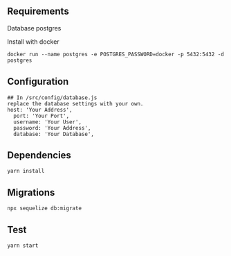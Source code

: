 
## Requirements

Database postgres

Install with docker

```shell
docker run --name postgres -e POSTGRES_PASSWORD=docker -p 5432:5432 -d
postgres
```

## Configuration

```shell
## In /src/config/database.js 
replace the database settings with your own.
host: 'Your Address',
  port: 'Your Port',
  username: 'Your User',
  password: 'Your Address',
  database: 'Your Database',
```

## Dependencies

```shell
yarn install
```

## Migrations

```shell
npx sequelize db:migrate
```

## Test

```shell
yarn start 
```
